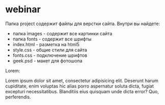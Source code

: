 # webinar

Папка project содержит файлы для верстки сайта. Внутри вы найдете:

* папка images - содержит все картинки сайта
* папка fonts - содержит все шрифты
* index.html - разметка на  html5
* style.css - общие стили для сайта
* fonts.css - подключение шрифтов
* geek.psd - макет для фотошопа

Lorem:

Lorem ipsum dolor sit amet, consectetur adipisicing elit. Deserunt harum cupiditate, enim voluptas hic alias porro aspernatur soluta dicta, fugiat excepturi necessitatibus. Blanditiis eius quisquam unde dicta error? Quo, perferendis.
